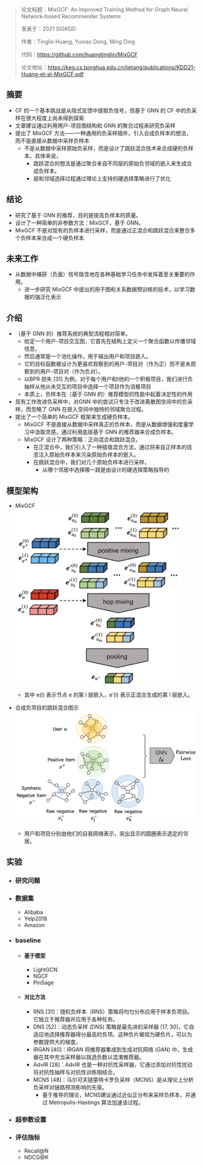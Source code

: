 > 论文标题：MixGCF: An Improved Training Method for Graph Neural Network-based Recommender Systems
>
> 发表于：2021 SIGKDD
>
> 作者：Tinglin Huang, Yuxiao Dong, Ming Ding
>
> 代码：https://github.com/huangtinglin/MixGCF
>
> 论文地址：https://keg.cs.tsinghua.edu.cn/jietang/publications/KDD21-Huang-et-al-MixGCF.pdf

## 摘要

- CF 的一个基本挑战是从隐式反馈中提取负信号，但基于 GNN 的 CF 中的负采样在很大程度上尚未得到探索
- 文章建议通过利用用户-项目图结构和 GNN 的聚合过程来研究负采样
- 提出了 MixGCF 方法——一种通用的负采样插件，引入合成负样本的想法，而不是直接从数据中采样负样本
  - 不是从数据中采样原始负采样，而是设计了跳跃混合技术来合成硬的负样本。具体来说，
    - 跳跃混合的想法是通过聚合来自不同层的原始负邻域的嵌入来生成合成负样本。
    - 层和邻域选择过程通过理论上支持的硬选择策略进行了优化

## 结论

- 研究了基于 GNN 的推荐，目的是提高负样本的质量。
- 设计了一种简单的非参数方法：MixGCF，基于 GNN。 
- MixGCF  不是对现有的负样本进行采样，而是通过正混合和跳跃混合来整合多个负样本来合成一个硬负样本

## 未来工作

- 从数据中捕获（负面）信号隐含地在各种基础学习任务中发挥着至关重要的作用。
  - 进一步研究 MixGCF 中提出的用于图和关系数据预训练的技术，以学习数据的强泛化表示

## 介绍

- （基于 GNN  的）推荐系统的典型流程相对简单。
  - 给定一个用户-项目交互图，它首先在结构上定义一个聚合函数以传播邻域信息，
  - 然后通常是一个池化操作，用于输出用户和项目嵌入。
  - 它的目标函数被设计为更喜欢观察到的用户-项目对（作为正）而不是未观察到的用户-项目对（作为负对）。
  - 以BPR 损失 [31] 为例，对于每个用户和t他的一个积极项目，我们进行负抽样从他从未交互的项目中选择一个项目作为消极项目
  - 本质上，负样本在（基于 GNN 的）推荐模型的性能中起着决定性的作用
- 现有工作改进负采样中，对GNN 中的尝试只专注于改进离散图空间中的负采样，而忽略了 GNN 在嵌入空间中独特的邻域聚合过程。
- 提出了一个简单的 MixGCF 框架来生成硬负样本。 
  - MixGCF 不是直接从数据中采样真正的负样本，而是从数据增强和度量学习中汲取灵感，通过利用底层基于  GNN 的推荐器来合成负样本。
  - MixGCF  设计了两种策略：正向混合和跳跃混合。
    - 在正混合中，我们引入了一种插值混合方法，通过将来自正样本的信息注入原始负样本来污染原始负样本的嵌入。
    - 在跳跃混合中，我们对几个原始负样本进行采样，
      - 从哪个邻居中选择哪一跳是由设计的硬选择策略指导的

## 模型架构

- MixGCF
  <img src="img/2.png" alt="2" style="zoom:80%;" />
  - 其中 e(l) 表示节点 e 的第 l 层嵌入，e′(l) 表示正混合生成的第 l 层嵌入。

- 合成负项目的跳跃混合图示
  <img src="img/1.png" alt="1" style="zoom:80%;" />
  - 用户和项目分别由他们的自我网络表示，突出显示的圆圈表示选定的邻居。

## 实验

- ### 研究问题

- ### 数据集

  - Alibaba 
  - Yelp2018 
  - Amazon

- ### baseline

  - #### 基于模型

    -  LightGCN 
    - NGCF
    - PinSage 

  - #### 对比方法

    - RNS [31]：随机负样本（RNS）策略将均匀分布应用于样本负项目。它独立于推荐器并应用于各种任务。 
    - DNS [52]：动态负采样 (DNS)  策略是最先进的采样器 [17, 30]，它自适应地选择推荐器得分最高的负项。这种负片被视为硬负片，可以为参数提供大的梯度。
    - IRGAN [40]：IRGAN  将推荐器集成到生成对抗网络 (GAN) 中，生成器在其中充当采样器以挑选负数以混淆推荐器。
    - AdvIR [28]：AdvIR  也是一种对抗性采样器，它通过添加对抗性扰动将对抗性抽样与对抗性训练相结合。
    - MCNS  [48]：马尔可夫链蒙特卡罗负采样（MCNS）是从理论上分析负采样对链路预测影响的先驱。
      - 基于推导的理论，MCNS建议通过近似正分布来采样负样本，并通过 Metropolis-Hastings 算法加速该过程。

- ### 超参数设置

- ### 评估指标

  - Recall@N
  - NDCG@K